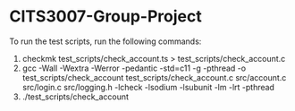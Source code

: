 # CITS3007-Group-Project
To run the test scripts, run the following commands:
1) checkmk test_scripts/check_account.ts > test_scripts/check_account.c
2) gcc -Wall -Wextra -Werror -pedantic -std=c11 -g -pthread -o test_scripts/check_account test_scripts/check_account.c src/account.c src/login.c src/logging.h -lcheck -lsodium -lsubunit -lm -lrt -pthread
3) ./test_scripts/check_account 